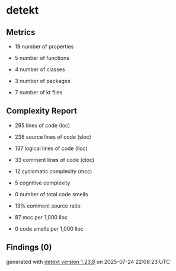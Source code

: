 # detekt

## Metrics

* 19 number of properties

* 5 number of functions

* 4 number of classes

* 3 number of packages

* 7 number of kt files

## Complexity Report

* 295 lines of code (loc)

* 238 source lines of code (sloc)

* 137 logical lines of code (lloc)

* 33 comment lines of code (cloc)

* 12 cyclomatic complexity (mcc)

* 5 cognitive complexity

* 0 number of total code smells

* 13% comment source ratio

* 87 mcc per 1,000 lloc

* 0 code smells per 1,000 lloc

## Findings (0)

generated with [detekt version 1.23.8](https://detekt.dev/) on 2025-07-24 22:06:23 UTC

